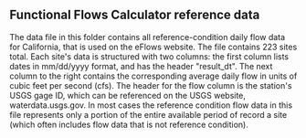 ## Functional Flows Calculator reference data
The data file in this folder contains all reference-condition daily flow data for California, that is used on the eFlows website. The file contains 223 sites total. Each site's data is structured with two columns: the first column lists dates in mm/dd/yyyy format, and has the header "result_dt". The next column to the right contains the corresponding average daily flow in units of cubic feet per second (cfs). The header for the flow column is the station's USGS gage ID, which can be referenced on the USGS website, waterdata.usgs.gov. In most cases the reference condition flow data in this file represents only a portion of the entire available period of record a site (which often includes flow data that is not reference condition). 